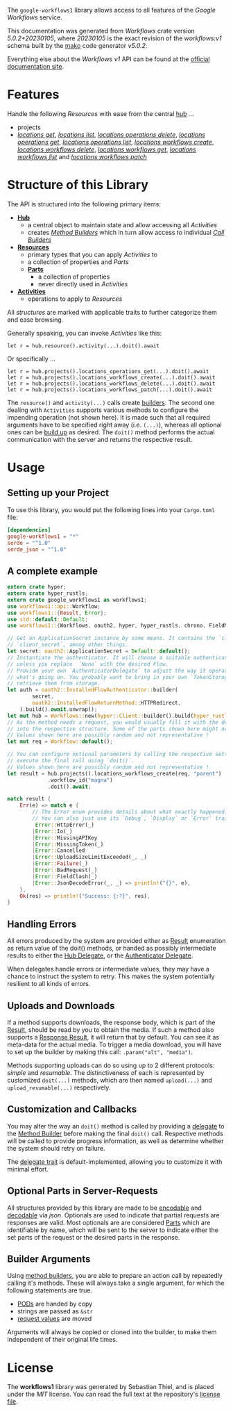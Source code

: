 <!---
DO NOT EDIT !
This file was generated automatically from 'src/generator/templates/api/README.md.mako'
DO NOT EDIT !
-->
The `google-workflows1` library allows access to all features of the *Google Workflows* service.

This documentation was generated from *Workflows* crate version *5.0.2+20230105*, where *20230105* is the exact revision of the *workflows:v1* schema built by the [mako](http://www.makotemplates.org/) code generator *v5.0.2*.

Everything else about the *Workflows* *v1* API can be found at the
[official documentation site](https://cloud.google.com/workflows).
# Features

Handle the following *Resources* with ease from the central [hub](https://docs.rs/google-workflows1/5.0.2+20230105/google_workflows1/Workflows) ... 

* projects
 * [*locations get*](https://docs.rs/google-workflows1/5.0.2+20230105/google_workflows1/api::ProjectLocationGetCall), [*locations list*](https://docs.rs/google-workflows1/5.0.2+20230105/google_workflows1/api::ProjectLocationListCall), [*locations operations delete*](https://docs.rs/google-workflows1/5.0.2+20230105/google_workflows1/api::ProjectLocationOperationDeleteCall), [*locations operations get*](https://docs.rs/google-workflows1/5.0.2+20230105/google_workflows1/api::ProjectLocationOperationGetCall), [*locations operations list*](https://docs.rs/google-workflows1/5.0.2+20230105/google_workflows1/api::ProjectLocationOperationListCall), [*locations workflows create*](https://docs.rs/google-workflows1/5.0.2+20230105/google_workflows1/api::ProjectLocationWorkflowCreateCall), [*locations workflows delete*](https://docs.rs/google-workflows1/5.0.2+20230105/google_workflows1/api::ProjectLocationWorkflowDeleteCall), [*locations workflows get*](https://docs.rs/google-workflows1/5.0.2+20230105/google_workflows1/api::ProjectLocationWorkflowGetCall), [*locations workflows list*](https://docs.rs/google-workflows1/5.0.2+20230105/google_workflows1/api::ProjectLocationWorkflowListCall) and [*locations workflows patch*](https://docs.rs/google-workflows1/5.0.2+20230105/google_workflows1/api::ProjectLocationWorkflowPatchCall)




# Structure of this Library

The API is structured into the following primary items:

* **[Hub](https://docs.rs/google-workflows1/5.0.2+20230105/google_workflows1/Workflows)**
    * a central object to maintain state and allow accessing all *Activities*
    * creates [*Method Builders*](https://docs.rs/google-workflows1/5.0.2+20230105/google_workflows1/client::MethodsBuilder) which in turn
      allow access to individual [*Call Builders*](https://docs.rs/google-workflows1/5.0.2+20230105/google_workflows1/client::CallBuilder)
* **[Resources](https://docs.rs/google-workflows1/5.0.2+20230105/google_workflows1/client::Resource)**
    * primary types that you can apply *Activities* to
    * a collection of properties and *Parts*
    * **[Parts](https://docs.rs/google-workflows1/5.0.2+20230105/google_workflows1/client::Part)**
        * a collection of properties
        * never directly used in *Activities*
* **[Activities](https://docs.rs/google-workflows1/5.0.2+20230105/google_workflows1/client::CallBuilder)**
    * operations to apply to *Resources*

All *structures* are marked with applicable traits to further categorize them and ease browsing.

Generally speaking, you can invoke *Activities* like this:

```Rust,ignore
let r = hub.resource().activity(...).doit().await
```

Or specifically ...

```ignore
let r = hub.projects().locations_operations_get(...).doit().await
let r = hub.projects().locations_workflows_create(...).doit().await
let r = hub.projects().locations_workflows_delete(...).doit().await
let r = hub.projects().locations_workflows_patch(...).doit().await
```

The `resource()` and `activity(...)` calls create [builders][builder-pattern]. The second one dealing with `Activities` 
supports various methods to configure the impending operation (not shown here). It is made such that all required arguments have to be 
specified right away (i.e. `(...)`), whereas all optional ones can be [build up][builder-pattern] as desired.
The `doit()` method performs the actual communication with the server and returns the respective result.

# Usage

## Setting up your Project

To use this library, you would put the following lines into your `Cargo.toml` file:

```toml
[dependencies]
google-workflows1 = "*"
serde = "^1.0"
serde_json = "^1.0"
```

## A complete example

```Rust
extern crate hyper;
extern crate hyper_rustls;
extern crate google_workflows1 as workflows1;
use workflows1::api::Workflow;
use workflows1::{Result, Error};
use std::default::Default;
use workflows1::{Workflows, oauth2, hyper, hyper_rustls, chrono, FieldMask};

// Get an ApplicationSecret instance by some means. It contains the `client_id` and 
// `client_secret`, among other things.
let secret: oauth2::ApplicationSecret = Default::default();
// Instantiate the authenticator. It will choose a suitable authentication flow for you, 
// unless you replace  `None` with the desired Flow.
// Provide your own `AuthenticatorDelegate` to adjust the way it operates and get feedback about 
// what's going on. You probably want to bring in your own `TokenStorage` to persist tokens and
// retrieve them from storage.
let auth = oauth2::InstalledFlowAuthenticator::builder(
        secret,
        oauth2::InstalledFlowReturnMethod::HTTPRedirect,
    ).build().await.unwrap();
let mut hub = Workflows::new(hyper::Client::builder().build(hyper_rustls::HttpsConnectorBuilder::new().with_native_roots().https_or_http().enable_http1().enable_http2().build()), auth);
// As the method needs a request, you would usually fill it with the desired information
// into the respective structure. Some of the parts shown here might not be applicable !
// Values shown here are possibly random and not representative !
let mut req = Workflow::default();

// You can configure optional parameters by calling the respective setters at will, and
// execute the final call using `doit()`.
// Values shown here are possibly random and not representative !
let result = hub.projects().locations_workflows_create(req, "parent")
             .workflow_id("magna")
             .doit().await;

match result {
    Err(e) => match e {
        // The Error enum provides details about what exactly happened.
        // You can also just use its `Debug`, `Display` or `Error` traits
         Error::HttpError(_)
        |Error::Io(_)
        |Error::MissingAPIKey
        |Error::MissingToken(_)
        |Error::Cancelled
        |Error::UploadSizeLimitExceeded(_, _)
        |Error::Failure(_)
        |Error::BadRequest(_)
        |Error::FieldClash(_)
        |Error::JsonDecodeError(_, _) => println!("{}", e),
    },
    Ok(res) => println!("Success: {:?}", res),
}

```
## Handling Errors

All errors produced by the system are provided either as [Result](https://docs.rs/google-workflows1/5.0.2+20230105/google_workflows1/client::Result) enumeration as return value of
the doit() methods, or handed as possibly intermediate results to either the 
[Hub Delegate](https://docs.rs/google-workflows1/5.0.2+20230105/google_workflows1/client::Delegate), or the [Authenticator Delegate](https://docs.rs/yup-oauth2/*/yup_oauth2/trait.AuthenticatorDelegate.html).

When delegates handle errors or intermediate values, they may have a chance to instruct the system to retry. This 
makes the system potentially resilient to all kinds of errors.

## Uploads and Downloads
If a method supports downloads, the response body, which is part of the [Result](https://docs.rs/google-workflows1/5.0.2+20230105/google_workflows1/client::Result), should be
read by you to obtain the media.
If such a method also supports a [Response Result](https://docs.rs/google-workflows1/5.0.2+20230105/google_workflows1/client::ResponseResult), it will return that by default.
You can see it as meta-data for the actual media. To trigger a media download, you will have to set up the builder by making
this call: `.param("alt", "media")`.

Methods supporting uploads can do so using up to 2 different protocols: 
*simple* and *resumable*. The distinctiveness of each is represented by customized 
`doit(...)` methods, which are then named `upload(...)` and `upload_resumable(...)` respectively.

## Customization and Callbacks

You may alter the way an `doit()` method is called by providing a [delegate](https://docs.rs/google-workflows1/5.0.2+20230105/google_workflows1/client::Delegate) to the 
[Method Builder](https://docs.rs/google-workflows1/5.0.2+20230105/google_workflows1/client::CallBuilder) before making the final `doit()` call. 
Respective methods will be called to provide progress information, as well as determine whether the system should 
retry on failure.

The [delegate trait](https://docs.rs/google-workflows1/5.0.2+20230105/google_workflows1/client::Delegate) is default-implemented, allowing you to customize it with minimal effort.

## Optional Parts in Server-Requests

All structures provided by this library are made to be [encodable](https://docs.rs/google-workflows1/5.0.2+20230105/google_workflows1/client::RequestValue) and 
[decodable](https://docs.rs/google-workflows1/5.0.2+20230105/google_workflows1/client::ResponseResult) via *json*. Optionals are used to indicate that partial requests are responses 
are valid.
Most optionals are are considered [Parts](https://docs.rs/google-workflows1/5.0.2+20230105/google_workflows1/client::Part) which are identifiable by name, which will be sent to 
the server to indicate either the set parts of the request or the desired parts in the response.

## Builder Arguments

Using [method builders](https://docs.rs/google-workflows1/5.0.2+20230105/google_workflows1/client::CallBuilder), you are able to prepare an action call by repeatedly calling it's methods.
These will always take a single argument, for which the following statements are true.

* [PODs][wiki-pod] are handed by copy
* strings are passed as `&str`
* [request values](https://docs.rs/google-workflows1/5.0.2+20230105/google_workflows1/client::RequestValue) are moved

Arguments will always be copied or cloned into the builder, to make them independent of their original life times.

[wiki-pod]: http://en.wikipedia.org/wiki/Plain_old_data_structure
[builder-pattern]: http://en.wikipedia.org/wiki/Builder_pattern
[google-go-api]: https://github.com/google/google-api-go-client

# License
The **workflows1** library was generated by Sebastian Thiel, and is placed 
under the *MIT* license.
You can read the full text at the repository's [license file][repo-license].

[repo-license]: https://github.com/Byron/google-apis-rsblob/main/LICENSE.md

